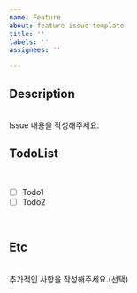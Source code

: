```yaml
---
name: Feature
about: feature issue template
title: ''
labels: ''
assignees: ''

---
```


## Description

<br>
Issue 내용을 작성해주세요.
<br>

## TodoList

<br>

- [ ] Todo1
- [ ] Todo2

<br>

## Etc

<br>
추가적인 사항을 작성해주세요.(선택)
<br>
